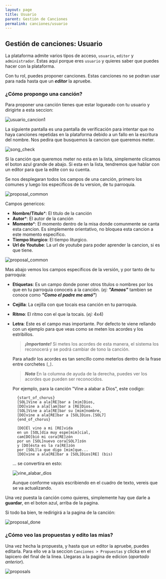 ```yaml
---
layout: page
title: Usuario
parent: Gestión de Canciones
permalink: canciones/usuario
---
```

## Gestión de canciones: Usuario
La plataforma admite varios tipos de acceso,  `usuario`, `editor` y `administrador`. Estas aqui porque eres `usuario` y quieres saber que puedes hacer con la plataforma. 

Con tu rol, puedes proponer canciones. Estas canciones no se podran usar para nada hasta que un __*editor*__ la apruebe.

### ¿Cómo propongo una canción?
Para proponer una canción tienes que estar logueado con tu usuario y dirigirte a esta seccion:

![usuario_cancion1](images/proposal_start.png)

La siguiente pantalla es una pantalla de verificación para intentar que no haya canciones repetidas en la plataforma debido a un fallo en la escritura del nombre. Nos pedira que busquemos la cancion que queremos meter. 

![song_check](images/song_check_not_exist.png)

Si la canción que queremos meter no esta en la lista, simplemente clicamos el boton azul grande de abajo. Si esta en la lista, tendremos que hablar con un editor para que la edite con su cuenta.

Se nos desplegaran todos los campos de una canción, primero los comunes y luego los especificos de tu version, de tu parroquia.

![proposal_common](images/proposal_common_part.png)

Campos genericos:
- **Nombre/Titulo***: El titulo de la canción
- **Autor***: El autor de la canción
- **Momento***: El momento dentro de la misa donde comunmente se canta esta cancion. Es simplemente orientativo, no bloquea esta cancion a este momento especifico.
- **Tiempo liturgico**: El tiempo liturgico.
- **Url de Youtube**: La url de youtube para poder aprender la cancion, si es que tiene.

![proposal_common](images/song_version_part.png)

Mas abajo vemos los campos especificos de la versión, y por tanto de tu parroquia:
- **Etiquetas**: Es un campo donde poner otros titulos o nombres por los que en tu parroquia conoceis a la canción. (_ej:_ _**"Amaos"**_ tambien se conoce como _**"Como el padre me amó"**_)
- **Cejilla**: La cejilla con que tocais esa canción en tu parroquia.
- **Ritmo**: El ritmo con el que la tocais. (_ej:_ 4x4)
- **Letra**: Este es el campo mas importante. Por defecto te viene rellando con un ejemplo para que veas como se meten los acordes y los estribillos.

  > _**¡Importante!**_ Si metes los acordes de esta manera, el sistema los reconocerá y se podrá cambiar de tono la canción.
  
  Para añadir los acordes es tan sencillo como meterlos dentro de la frase entre corchetes `[`,`]`. 
  > _**Nota**_ En la columna de ayuda de la derecha, puedes ver los acordes que pueden ser reconocidos. 
  
  Por ejemplo, para la canción "Vine a alabar a Dios", este codigo:

  ```
    {start_of_chorus}
    [SOL]Vine a ala[RE]bar a [mim]Dios,
    [DO]vine a ala[lam]bar a [RE]Dios.
    [SOL]Vine a ala[RE]bar su [mim]nombre,
    [DO]vine a ala[RE]bar a [SOL]Dios.[SOL7]
    {end_of_chorus}

    [DO]Él vino a mi [RE]vida
    en un [SOL]día muy espe[mim]cial,
    cam[DO]bió mi cora[RE]zón
    por un [SOL]nuevo cora[SOL7]zón
    y [DO]ésta es la ra[RE]zón
    por [SOL]la que digo [mim]que...
    [DO]vine a ala[RE]bar a [SOL]Dios[RE] (bis)
  ```
  ... se convertira en esto:

  ![vine_alabar_dios](images/vine_alabar_dios.PNG)

  Aunque conforme vayais escribiendo en el cuadro de texto, vereis que se va actualizando.

Una vez puesta la canción como quieres, simplemente hay que darle a **guardar**, en el boton azul, arriba de la pagina.

Si todo ba bien, te redirigirá a la pagina de la canción:

![proposal_done](images/proposal_done.PNG)

### ¿Cómo veo las propuestas y edito las mias?

Una vez hecha la propuesta, y hasta que un editor la apruebe, puedes editarla. Para ello ve a la seccion `Canciones > Propuestas` y clicka en el lapicero del final de la linea. Llegaras a la pagina de edicion (_apartado anterior_).

![proposals](images/proposal_edit_start.png)

